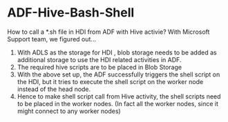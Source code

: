 # ADF-Hive-Bash-Shell
How to call a *.sh file in HDI from ADF with Hive activie? With Microsoft Support team, we figured out...


1.	With ADLS as the storage for HDI , blob storage needs to be added as additional storage to use the HDI related activities in ADF.
2.	The required hive scripts are to be placed in Blob Storage 
3.	With the above set up, the ADF successfully triggers the shell script on the HDI, but it tries to execute the shell script on the worker node instead of the head node.
4.	Hence to make shell script call from Hive activity, the shell scripts need to be placed in the worker nodes. (In fact all the worker nodes, since it might connect to any worker nodes)
